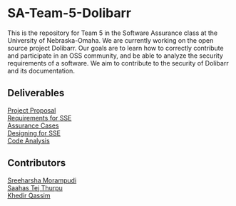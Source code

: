 # SA-Team-5-Dolibarr

This is the repository for Team 5 in the Software Assurance class at the University of Nebraska-Omaha. We are currently working on the open source project Dolibarr. Our goals are to learn how to correctly contribute and participate in an OSS community, and be able to analyze the security requirements of a software. We aim to contribute to the security of Dolibarr and its documentation.

## Deliverables
[Project Proposal]()  
[Requirements for SSE]()  
[Assurance Cases]()  
[Designing for SSE]()  
[Code Analysis]()  

## Contributors
[Sreeharsha Morampudi]()  
[Saahas Tej Thurpu]()  
[Khedir Qassim]()  
